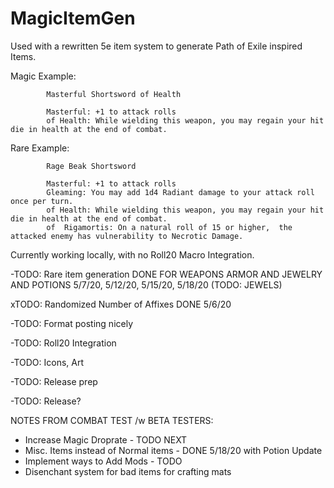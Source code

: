 # MagicItemGen
Used with a rewritten 5e item system to generate Path of Exile inspired Items.

Magic Example:

            Masterful Shortsword of Health
            
            Masterful: +1 to attack rolls
            of Health: While wielding this weapon, you may regain your hit die in health at the end of combat.


Rare Example:

            Rage Beak Shortsword
            
            Masterful: +1 to attack rolls
            Gleaming: You may add 1d4 Radiant damage to your attack roll once per turn.
            of Health: While wielding this weapon, you may regain your hit die in health at the end of combat.
            of  Rigamortis: On a natural roll of 15 or higher,  the attacked enemy has vulnerability to Necrotic Damage.

Currently working locally, with no Roll20 Macro Integration.

-TODO: Rare item generation DONE FOR WEAPONS ARMOR AND JEWELRY AND POTIONS 5/7/20, 5/12/20, 5/15/20, 5/18/20 (TODO: JEWELS)

xTODO: Randomized Number of Affixes DONE 5/6/20

-TODO: Format posting nicely 

-TODO: Roll20 Integration 

-TODO: Icons, Art

-TODO: Release prep

-TODO: Release?


NOTES FROM COMBAT TEST /w BETA TESTERS:

- Increase Magic Droprate - TODO NEXT
- Misc. Items instead of Normal items - DONE 5/18/20 with Potion Update
- Implement ways to Add Mods - TODO
- Disenchant system for bad items for crafting mats
